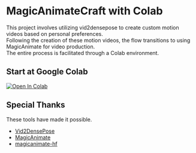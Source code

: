 # MagicAnimateCraft with Colab

This project involves utilizing vid2densepose to create custom motion videos based on personal preferences.  
Following the creation of these motion videos, the flow transitions to using MagicAnimate for video production.  
The entire process is facilitated through a Colab environment.

## Start at Google Colab

[![Open In Colab](https://colab.research.google.com/assets/colab-badge.svg)](./colab.ipynb)

## Special Thanks

These tools have made it possible.

* [Vid2DensePose](https://github.com/Flode-Labs/vid2densepose)
* [MagicAnimate](https://github.com/magic-research/magic-animate)
* [magicanimate-hf](https://github.com/camenduru/magicanimate-hf)